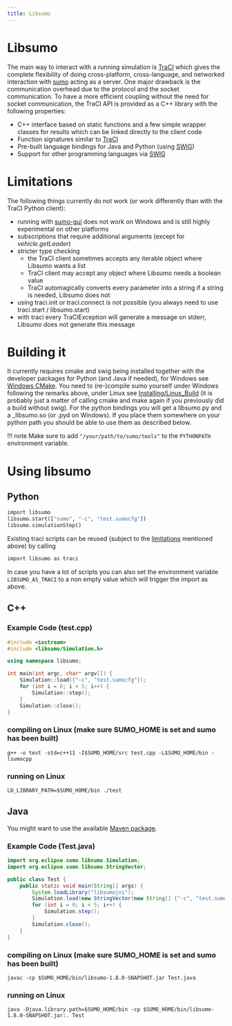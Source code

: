 ```yaml
---
title: Libsumo
---
```


# Libsumo

The main way to interact with a running simulation is
[TraCI](TraCI.md) which gives the complete flexibility of doing
cross-platform, cross-language, and networked interaction with
[sumo](sumo.md) acting as a server. One major drawback is the
communication overhead due to the protocol and the socket communication.
To have a more efficient coupling without the need for socket
communication, the TraCI API is provided as a C++ library with the
following properties:

- C++ interface based on static functions and a few simple wrapper
  classes for results which can be linked directly to the client code
- Function signatures similar to [TraCI](TraCI.md)
- Pre-built language bindings for Java and Python (using
  [SWIG](http://www.swig.org/))
- Support for other programming languages via
  [SWIG](http://www.swig.org/)

# Limitations

The following things currently do not work (or work differently than with the TraCI Python client):

- running with [sumo-gui](sumo-gui.md) does not work on Windows and is still highly experimental on other platforms
- subscriptions that require additional arguments (except for *vehicle.getLeader*)
- stricter type checking
  - the TraCI client sometimes accepts any iterable object where Libsumo wants a list
  - TraCI client may accept any object where Libsumo needs a boolean value
  - TraCI automagically converts every parameter into a string if a string is needed, Libsumo does not
- using traci.init or traci.connect is not possible (you always need to use traci.start / libsumo.start)
- with traci every TraCIException will generate a message on stderr, Libsumo does not generate this message

# Building it

It currently requires cmake and swig being installed together with the
developer packages for Python (and Java if needed), for Windows see
[Windows CMake](Installing/Windows_Build.md#manual_cmake_configuration). You
need to (re-)compile sumo yourself under Windows following the remarks
above, under Linux see [Installing/Linux_Build](Installing/Linux_Build.md)
(it is probably just a matter of calling cmake and
make again if you previously did a build without swig).
For the python bindings you will get a libsumo.py and a
_libsumo.so (or .pyd on Windows). If you place them somewhere on your
python path you should be able to use them as described below.

!!! note
    Make sure to add `"/your/path/to/sumo/tools"` to the `PYTHONPATH` environment variable.

# Using libsumo

## Python

```py
import libsumo
libsumo.start(["sumo", "-c", "test.sumocfg"])
libsumo.simulationStep()
```

Existing traci scripts can be reused (subject to the [limitations](#limitations) mentioned above) by calling

```py
import libsumo as traci
```

In case you have a lot of scripts you can also set the environment
variable `LIBSUMO_AS_TRACI` to a non empty value which will trigger the
import as above.


## C++

### Example Code (test.cpp)

```cpp
#include <iostream>
#include <libsumo/Simulation.h>

using namespace libsumo;

int main(int argc, char* argv[]) {
    Simulation::load({"-c", "test.sumocfg"});
    for (int i = 0; i < 5; i++) {
        Simulation::step();
    }
    Simulation::close();
}
```

### compiling on Linux (make sure SUMO_HOME is set and sumo has been built)

```
g++ -o test -std=c++11 -I$SUMO_HOME/src test.cpp -L$SUMO_HOME/bin -lsumocpp
```

### running on Linux

```
LD_LIBRARY_PATH=$SUMO_HOME/bin ./test
```

## Java

You might want to use the available [Maven package](Developer/Maven.md).

### Example Code (Test.java)

```java
import org.eclipse.sumo.libsumo.Simulation;
import org.eclipse.sumo.libsumo.StringVector;

public class Test {
    public static void main(String[] args) {
        System.loadLibrary("libsumojni");
        Simulation.load(new StringVector(new String[] {"-c", "test.sumocfg"}));
        for (int i = 0; i < 5; i++) {
            Simulation.step();
        }
        Simulation.close();
    }
}
```

### compiling on Linux (make sure SUMO_HOME is set and sumo has been built)

```
javac -cp $SUMO_HOME/bin/libsumo-1.8.0-SNAPSHOT.jar Test.java
```

### running on Linux

```
java -Djava.library.path=$SUMO_HOME/bin -cp $SUMO_HOME/bin/libsumo-1.8.0-SNAPSHOT.jar:. Test
```
